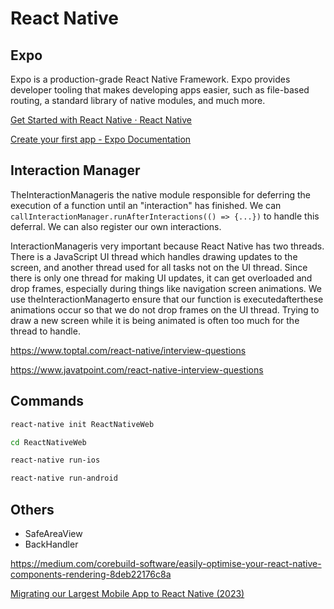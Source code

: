 # React Native

## Expo

Expo is a production-grade React Native Framework. Expo provides developer tooling that makes developing apps easier, such as file-based routing, a standard library of native modules, and much more.

[Get Started with React Native · React Native](https://reactnative.dev/docs/environment-setup)

[Create your first app - Expo Documentation](https://docs.expo.dev/tutorial/create-your-first-app/)

## Interaction Manager

TheInteractionManageris the native module responsible for deferring the execution of a function until an "interaction" has finished. We can `callInteractionManager.runAfterInteractions(() => {...})` to handle this deferral. We can also register our own interactions.

InteractionManageris very important because React Native has two threads. There is a JavaScript UI thread which handles drawing updates to the screen, and another thread used for all tasks not on the UI thread. Since there is only one thread for making UI updates, it can get overloaded and drop frames, especially during things like navigation screen animations. We use theInteractionManagerto ensure that our function is executedafterthese animations occur so that we do not drop frames on the UI thread. Trying to draw a new screen while it is being animated is often too much for the thread to handle.

https://www.toptal.com/react-native/interview-questions

https://www.javatpoint.com/react-native-interview-questions

## Commands

```bash
react-native init ReactNativeWeb

cd ReactNativeWeb

react-native run-ios

react-native run-android
```

## Others

- SafeAreaView
- BackHandler

https://medium.com/corebuild-software/easily-optimise-your-react-native-components-rendering-8deb22176c8a

[Migrating our Largest Mobile App to React Native (2023)](https://shopify.engineering/migrating-our-largest-mobile-app-to-react-native)
